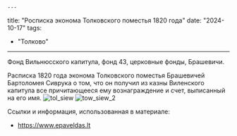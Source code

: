     ---
title: "Росписка эконома Толковского поместья 1820 года"
date: "2024-10-17"
tags:
  - "Толково"
---

Фонд Вильнюсского капитула, фонд 43, церковные фонды, Брашевичи.

Расписка 1820 года эконома Толковского поместья Брашевичей Бартоломея Сиврука о том, что он получил из казны Виленского капитула все причитающееся ему вознаграждение и счет, выписанный на его имя.
![tol_siew](https://github.com/user-attachments/assets/cb3cb78d-0394-40c0-b2b5-109f1e421413)
![tow_siew_2](https://github.com/user-attachments/assets/2261db1b-f6b7-43d4-b704-efed33342434)

Ссылки и информация, использованная в материале:
- https://www.epaveldas.lt
